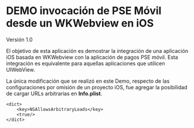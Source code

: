# DEMO invocación de PSE Móvil desde un WKWebview en iOS

Versión 1.0

El objetivo de esta aplicación es demostrar la integración de una aplicación iOS basada en WKWebview con la aplicación de pagos PSE móvil. Esta integración es equivalente para aquellas aplicaciones que utilicen UIWebView.

La única modificación que se realizó en este Demo, respecto de las configuraciones por omisión de un proyecto iOS, fue agregar la posibilidad de cargar URLs arbitrarias en **Info.plist**.

```
<dict>
	<key>NSAllowsArbitraryLoads</key>
	<true/>
</dict>
```
